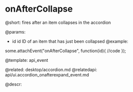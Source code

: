 onAfterCollapse
=============

@short: fires after an item collapses in the accordion
	

@params:

- id	id	ID of an item that has just been collapsed
@example: 
	
some.attachEvent("onAfterCollapse", function(id){
    //code
});

@template:	api_event

@related: 
	desktop/accordion.md
@relatedapi:
	api/ui.accordion_onafterexpand_event.md
	
@descr: